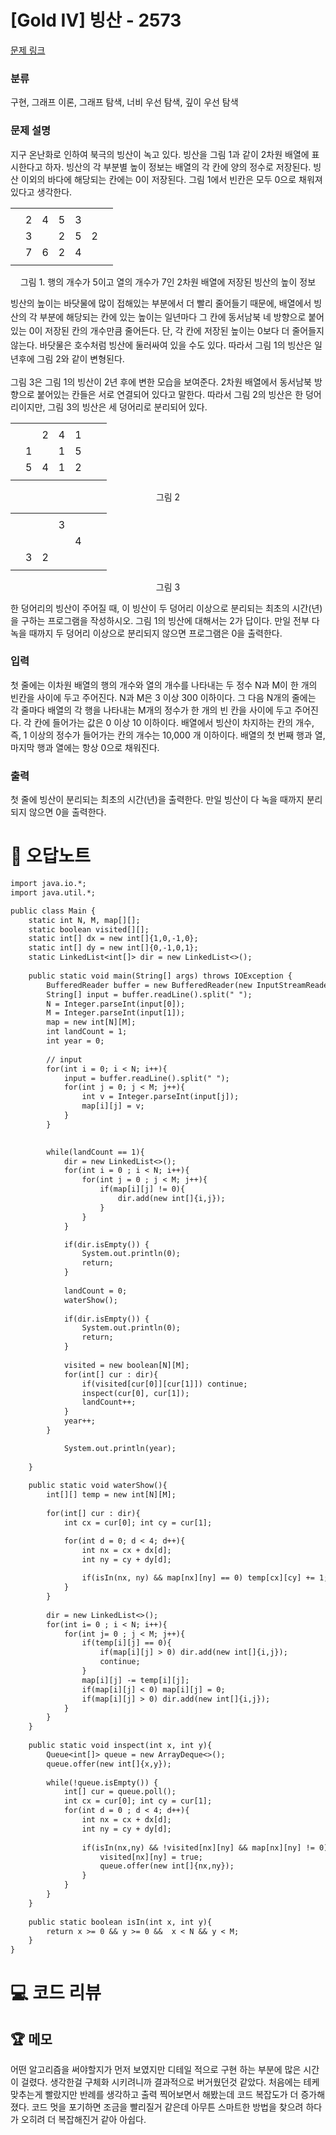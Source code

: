 # [Gold IV] 빙산 - 2573 

[문제 링크](https://www.acmicpc.net/problem/2573) 

### 분류

구현, 그래프 이론, 그래프 탐색, 너비 우선 탐색, 깊이 우선 탐색

### 문제 설명

<p>지구 온난화로 인하여 북극의 빙산이 녹고 있다. 빙산을 그림 1과 같이 2차원 배열에 표시한다고 하자. 빙산의 각 부분별 높이 정보는 배열의 각 칸에 양의 정수로 저장된다. 빙산 이외의 바다에 해당되는 칸에는 0이 저장된다. 그림 1에서 빈칸은 모두 0으로 채워져 있다고 생각한다.</p>

<table class="table table-bordered td-center table-center-35 td-width-5">
	<tbody>
		<tr>
			<td> </td>
			<td> </td>
			<td> </td>
			<td> </td>
			<td> </td>
			<td> </td>
			<td> </td>
		</tr>
		<tr>
			<td> </td>
			<td>2</td>
			<td>4</td>
			<td>5</td>
			<td>3</td>
			<td> </td>
			<td> </td>
		</tr>
		<tr>
			<td> </td>
			<td>3</td>
			<td> </td>
			<td>2</td>
			<td>5</td>
			<td>2</td>
			<td> </td>
		</tr>
		<tr>
			<td> </td>
			<td>7</td>
			<td>6</td>
			<td>2</td>
			<td>4</td>
			<td> </td>
			<td> </td>
		</tr>
		<tr>
			<td> </td>
			<td> </td>
			<td> </td>
			<td> </td>
			<td> </td>
			<td> </td>
			<td> </td>
		</tr>
	</tbody>
</table>

<p style="text-align: center;">그림 1. 행의 개수가 5이고 열의 개수가 7인 2차원 배열에 저장된 빙산의 높이 정보</p>

<p><span style="line-height:1.6em">빙산의 높이는 바닷물에 많이 접해있는 부분에서 더 빨리 줄어들기 때문에, 배열에서 빙산의 각 부분에 해당되는 칸에 있는 높이는 일년마다 그 칸에 동서남북 네 방향으로 붙어있는 0이 저장된 칸의 개수만큼 줄어든다. 단, 각 칸에 저장된 높이는 0보다 더 줄어들지 않는다. 바닷물은 호수처럼 빙산에 둘러싸여 있을 수도 있다. 따라서 그림 1의 빙산은 일년후에 그림 2와 같이 변형된다.</span></p>

<p>그림 3은 그림 1의 빙산이 2년 후에 변한 모습을 보여준다. 2차원 배열에서 동서남북 방향으로 붙어있는 칸들은 서로 연결되어 있다고 말한다. 따라서 그림 2의 빙산은 한 덩어리이지만, 그림 3의 빙산은 세 덩어리로 분리되어 있다.</p>

<table class="table table-bordered td-center table-center-35 td-width-5">
	<tbody>
		<tr>
			<td> </td>
			<td> </td>
			<td> </td>
			<td> </td>
			<td> </td>
			<td> </td>
			<td> </td>
		</tr>
		<tr>
			<td> </td>
			<td> </td>
			<td>2</td>
			<td>4</td>
			<td>1</td>
			<td> </td>
			<td> </td>
		</tr>
		<tr>
			<td> </td>
			<td>1</td>
			<td> </td>
			<td>1</td>
			<td>5</td>
			<td> </td>
			<td> </td>
		</tr>
		<tr>
			<td> </td>
			<td>5</td>
			<td>4</td>
			<td>1</td>
			<td>2</td>
			<td> </td>
			<td> </td>
		</tr>
		<tr>
			<td> </td>
			<td> </td>
			<td> </td>
			<td> </td>
			<td> </td>
			<td> </td>
			<td> </td>
		</tr>
	</tbody>
</table>

<p style="text-align: center;">그림 2</p>

<table class="table table-bordered td-center table-center-35 td-width-5">
	<tbody>
		<tr>
			<td> </td>
			<td> </td>
			<td> </td>
			<td> </td>
			<td> </td>
			<td> </td>
			<td> </td>
		</tr>
		<tr>
			<td> </td>
			<td> </td>
			<td> </td>
			<td>3</td>
			<td> </td>
			<td> </td>
			<td> </td>
		</tr>
		<tr>
			<td> </td>
			<td> </td>
			<td> </td>
			<td> </td>
			<td>4</td>
			<td> </td>
			<td> </td>
		</tr>
		<tr>
			<td> </td>
			<td>3</td>
			<td>2</td>
			<td> </td>
			<td> </td>
			<td> </td>
			<td> </td>
		</tr>
		<tr>
			<td> </td>
			<td> </td>
			<td> </td>
			<td> </td>
			<td> </td>
			<td> </td>
			<td> </td>
		</tr>
	</tbody>
</table>

<p style="text-align: center;">그림 3</p>

<p>한 덩어리의 빙산이 주어질 때, 이 빙산이 두 덩어리 이상으로 분리되는 최초의 시간(년)을 구하는 프로그램을 작성하시오. 그림 1의 빙산에 대해서는 2가 답이다. 만일 전부 다 녹을 때까지 두 덩어리 이상으로 분리되지 않으면 프로그램은 0을 출력한다.</p>

### 입력 

 <p>첫 줄에는 이차원 배열의 행의 개수와 열의 개수를 나타내는 두 정수 N과 M이 한 개의 빈칸을 사이에 두고 주어진다. N과 M은 3 이상 300 이하이다. 그 다음 N개의 줄에는 각 줄마다 배열의 각 행을 나타내는 M개의 정수가 한 개의 빈 칸을 사이에 두고 주어진다. 각 칸에 들어가는 값은 0 이상 10 이하이다. 배열에서 빙산이 차지하는 칸의 개수, 즉, 1 이상의 정수가 들어가는 칸의 개수는 10,000 개 이하이다. 배열의 첫 번째 행과 열, 마지막 행과 열에는 항상 0으로 채워진다.</p>

### 출력 

 <p>첫 줄에 빙산이 분리되는 최초의 시간(년)을 출력한다. 만일 빙산이 다 녹을 때까지 분리되지 않으면 0을 출력한다.</p>



#  🚀  오답노트 

```diff
import java.io.*;
import java.util.*;

public class Main {
    static int N, M, map[][];
    static boolean visited[][];
    static int[] dx = new int[]{1,0,-1,0};
    static int[] dy = new int[]{0,-1,0,1};
    static LinkedList<int[]> dir = new LinkedList<>();
    
    public static void main(String[] args) throws IOException {
        BufferedReader buffer = new BufferedReader(new InputStreamReader(System.in));
        String[] input = buffer.readLine().split(" ");
        N = Integer.parseInt(input[0]);
        M = Integer.parseInt(input[1]);
        map = new int[N][M];
        int landCount = 1;
        int year = 0;
        
        // input
        for(int i = 0; i < N; i++){
            input = buffer.readLine().split(" ");
            for(int j = 0; j < M; j++){
                int v = Integer.parseInt(input[j]);
                map[i][j] = v;
            }
        }       
         

        while(landCount == 1){
            dir = new LinkedList<>();
            for(int i = 0 ; i < N; i++){
                for(int j = 0 ; j < M; j++){
                    if(map[i][j] != 0){
                        dir.add(new int[]{i,j});
                    }
                }
            }

            if(dir.isEmpty()) {
                System.out.println(0);
                return;
            }
            
            landCount = 0;
            waterShow();
            
            if(dir.isEmpty()) {
                System.out.println(0);
                return;
            }
            
            visited = new boolean[N][M];
            for(int[] cur : dir){
                if(visited[cur[0]][cur[1]]) continue;
                inspect(cur[0], cur[1]);                
                landCount++;
            }
            year++;
        }

            System.out.println(year);
        
    }
    
    public static void waterShow(){
        int[][] temp = new int[N][M];
        
        for(int[] cur : dir){
            int cx = cur[0]; int cy = cur[1];

            for(int d = 0; d < 4; d++){
                int nx = cx + dx[d];
                int ny = cy + dy[d];
                
                if(isIn(nx, ny) && map[nx][ny] == 0) temp[cx][cy] += 1;
            }   
        }
        
        dir = new LinkedList<>();
        for(int i= 0 ; i < N; i++){
            for(int j= 0 ; j < M; j++){            
                if(temp[i][j] == 0){
                    if(map[i][j] > 0) dir.add(new int[]{i,j});
                    continue;
                }
                map[i][j] -= temp[i][j];
                if(map[i][j] < 0) map[i][j] = 0;
                if(map[i][j] > 0) dir.add(new int[]{i,j});
            }
        }
    }
    
    public static void inspect(int x, int y){
        Queue<int[]> queue = new ArrayDeque<>();
        queue.offer(new int[]{x,y});
        
        while(!queue.isEmpty()) {
            int[] cur = queue.poll();
            int cx = cur[0]; int cy = cur[1];
            for(int d = 0 ; d < 4; d++){
                int nx = cx + dx[d];
                int ny = cy + dy[d];
                
                if(isIn(nx,ny) && !visited[nx][ny] && map[nx][ny] != 0){
                    visited[nx][ny] = true;
                    queue.offer(new int[]{nx,ny});
                }
            }
        }
    }
    
    public static boolean isIn(int x, int y){
        return x >= 0 && y >= 0 &&  x < N && y < M;
    }
}

```

# 💻 코드 리뷰




 ## 🏆 메모 

어떤 알고리즘을 써야할지가 먼저 보였지만 디테일 적으로 구현 하는 부분에 많은 시간이 걸렸다.
생각한걸 구체화 시키려니까 결과적으로 버거웠던것 같았다. 처음에는 테케 맞추는게 빨랐지만 반례를 생각하고 출력 찍어보면서 해봤는데 
코드 복잡도가 더 증가해졌다. 코드 멋을 포기하면 조금을 빨리질거 같은데 아무튼 스마트한 방법을 찾으려 하다가 오히려 더 복잡해진거 같아 아쉽다.